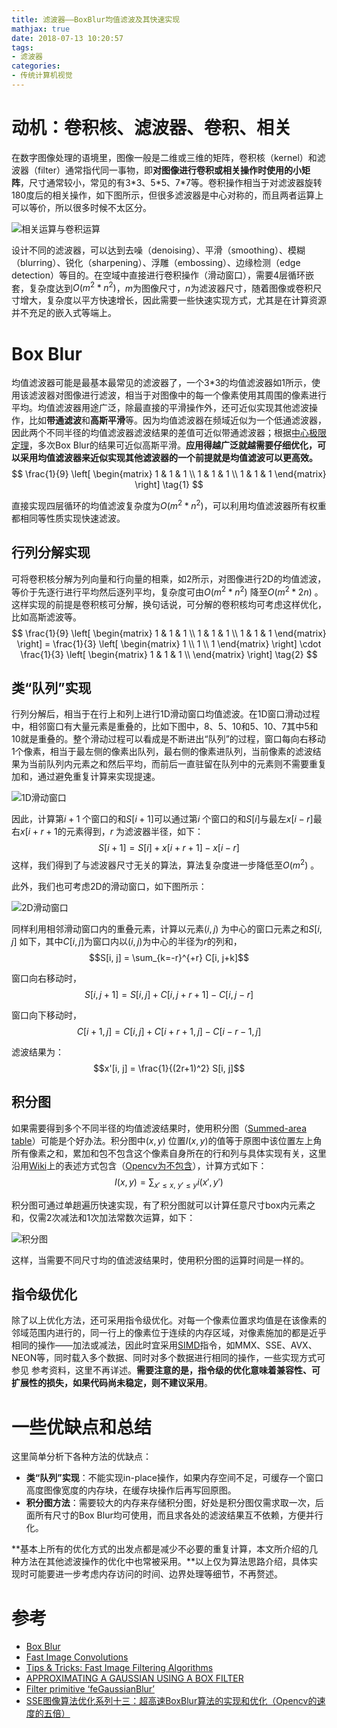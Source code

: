 ```yaml
---
title: 滤波器——BoxBlur均值滤波及其快速实现
mathjax: true
date: 2018-07-13 10:20:57
tags: 
- 滤波器
categories: 
- 传统计算机视觉
---
```



# 动机：卷积核、滤波器、卷积、相关
在数字图像处理的语境里，图像一般是二维或三维的矩阵，卷积核（kernel）和滤波器（filter）通常指代同一事物，即**对图像进行卷积或相关操作时使用的小矩阵**，尺寸通常较小，常见的有3\*3、5\*5、7\*7等。卷积操作相当于对滤波器旋转180度后的相关操作，如下图所示，但很多滤波器是中心对称的，而且两者运算上可以等价，所以很多时候不太区分。

![相关运算与卷积运算](https://s1.ax1x.com/2018/11/18/FSSAsJ.png)


设计不同的滤波器，可以达到去噪（denoising）、平滑（smoothing）、模糊（blurring）、锐化（sharpening）、浮雕（embossing）、边缘检测（edge detection）等目的。在空域中直接进行卷积操作（滑动窗口），需要4层循环嵌套，复杂度达到$O(m^2*n^2)$，$m$为图像尺寸，$n$为滤波器尺寸，随着图像或卷积尺寸增大，复杂度以平方快速增长，因此需要一些快速实现方式，尤其是在计算资源并不充足的嵌入式等端上。


# Box Blur
均值滤波器可能是最基本最常见的滤波器了，一个3\*3的均值滤波器如1所示，使用该滤波器对图像进行滤波，相当于对图像中的每一个像素使用其周围的像素进行平均。均值滤波器用途广泛，除最直接的平滑操作外，还可近似实现其他滤波操作，比如**带通滤波**和**高斯平滑**等。因为均值滤波器在频域近似为一个低通滤波器，因此两个不同半径的均值滤波器滤波结果的差值可近似带通滤波器；根据[中心极限定理](https://wiki2.org/en/Central_limit_theorem)，多次Box Blur的结果可近似高斯平滑。**应用得越广泛就越需要仔细优化，可以采用均值滤波器来近似实现其他滤波器的一个前提就是均值滤波可以更高效。** 
$$
\frac{1}{9}
 \left[
 \begin{matrix}
   1 & 1 & 1 \\
   1 & 1 & 1 \\
   1 & 1 & 1
  \end{matrix}
  \right] \tag{1}
$$

直接实现四层循环的均值滤波复杂度为$O(m^2*n^2)$，可以利用均值滤波器所有权重都相同等性质实现快速滤波。

## 行列分解实现
可将卷积核分解为列向量和行向量的相乘，如2所示，对图像进行2D的均值滤波，等价于先逐行进行平均然后逐列平均，复杂度可由$O(m^2*n^2)$ 降至$O(m^2*2n)$ 。这样实现的前提是卷积核可分解，换句话说，可分解的卷积核均可考虑这样优化，比如高斯滤波等。
$$
\frac{1}{9}
 \left[
 \begin{matrix}
   1 & 1 & 1 \\
   1 & 1 & 1 \\
   1 & 1 & 1
  \end{matrix}
  \right] = \frac{1}{3}
  \left[
  \begin{matrix}
   1  \\
   1  \\
   1 
  \end{matrix}
  \right]
  \cdot
   \frac{1}{3}
   \left[
  \begin{matrix}
   1  & 1 & 1 \\
  \end{matrix}
  \right] \tag{2}
$$

## 类“队列”实现
行列分解后，相当于在行上和列上进行1D滑动窗口均值滤波。在1D窗口滑动过程中，相邻窗口有大量元素是重叠的，比如下图中，8、5、10和5、10、7其中5和10就是重叠的。整个滑动过程可以看成是不断进出“队列”的过程，窗口每向右移动1个像素，相当于最左侧的像素出队列，最右侧的像素进队列，当前像素的滤波结果为当前队列内元素之和然后平均，而前后一直驻留在队列中的元素则不需要重复加和，通过避免重复计算来实现提速。

![1D滑动窗口](https://s1.ax1x.com/2018/11/18/FSS1Qe.png)


因此，计算第$i+1$ 个窗口的和$S[i+1]$可以通过第$i$ 个窗口的和$S[i]$与最左$x[i-r]$最右$x[i+r+1$的元素得到，$r$ 为滤波器半径，如下：
$$S[i+1] = S[i] + x[i+r+1] - x[i-r]$$
这样，我们得到了与滤波器尺寸无关的算法，算法复杂度进一步降低至$O(m^2)$ 。

此外，我们也可考虑2D的滑动窗口，如下图所示：

![2D滑动窗口](https://s1.ax1x.com/2018/11/18/FSStot.png)

同样利用相邻滑动窗口内的重叠元素，计算以元素$(i, j)$ 为中心的窗口元素之和$S[i, j]$ 如下，其中$C[i, j]$为窗口内以$(i, j)$为中心的半径为$r$的列和，
$$S[i, j] = \sum_{k=-r}^{+r} C[i, j+k]$$

窗口向右移动时，
$$S[i, j+1] = S[i, j] + C[i, j+r+1] - C[i, j- r]$$

窗口向下移动时，
$$C[i+1, j] = C[i, j] + C[i+r+1, j] - C[i-r-1, j]$$

滤波结果为：
$$x'[i, j] = \frac{1}{(2r+1)^2} S[i, j]$$

## 积分图
如果需要得到多个不同半径的均值滤波结果时，使用积分图（[Summed-area table](https://wiki2.org/en/Summed-area_table)）可能是个好办法。积分图中$(x, y)$ 位置$I(x, y)$的值等于原图中该位置左上角所有像素之和，累加和包不包含这个像素自身所在的行和列与具体实现有关，这里沿用[Wiki](https://wiki2.org/en/Summed-area_table)上的表述方式包含（[Opencv为不包含](https://docs.opencv.org/2.4/modules/imgproc/doc/miscellaneous_transformations.html#integral)），计算方式如下：
$$I(x, y) = \sum_{x'\le x, \ y' \le y}i(x', y')$$

积分图可通过单趟遍历快速实现，有了积分图就可以计算任意尺寸box内元素之和，仅需2次减法和1次加法常数次运算，如下：

![积分图](https://s1.ax1x.com/2018/11/18/FSSUFP.png)


这样，当需要不同尺寸均的值滤波结果时，使用积分图的运算时间是一样的。


## 指令级优化
除了以上优化方法，还可采用指令级优化。对每一个像素位置求均值是在该像素的邻域范围内进行的，同一行上的像素位于连续的内存区域，对像素施加的都是近乎相同的操作——加法或减法，因此时宜采用[SIMD](https://wiki2.org/en/SIMD)指令，如MMX、SSE、AVX、NEON等，同时载入多个数据、同时对多个数据进行相同的操作，一些实现方式可参见 参考资料，这里不再详述。**需要注意的是，指令级的优化意味着兼容性、可扩展性的损失，如果代码尚未稳定，则不建议采用**。

# 一些优缺点和总结

这里简单分析下各种方法的优缺点：

- **类“队列”实现**：不能实现in-place操作，如果内存空间不足，可缓存一个窗口高度图像宽度的内存块，在缓存块操作后再写回原图。
- **积分图方法**：需要较大的内存来存储积分图，好处是积分图仅需求取一次，后面所有尺寸的Box Blur均可使用，而且求各处的滤波结果互不依赖，方便并行化。

**基本上所有的优化方式的出发点都是减少不必要的重复计算，本文所介绍的几种方法在其他滤波操作的优化中也常被采用。**以上仅为算法思路介绍，具体实现时可能要进一步考虑内存访问的时间、边界处理等细节，不再赘述。

# 参考
- [Box Blur](https://wiki2.org/en/Box_blur)
- [Fast Image Convolutions](https://web.archive.org/web/20060718054020/http://www.acm.uiuc.edu/siggraph/workshops/wjarosz_convolution_2001.pdf)
- [Tips & Tricks: Fast Image Filtering Algorithms](https://www.academia.edu/5661387/Tips_and_Tricks_Fast_Image_Filtering_Algorithms)
- [APPROXIMATING A GAUSSIAN USING A BOX FILTER](http://nghiaho.com/?p=1159)
- [Filter primitive ‘feGaussianBlur’](https://www.w3.org/TR/SVG11/filters.html#feGaussianBlurElement)
- [SSE图像算法优化系列十三：超高速BoxBlur算法的实现和优化（Opencv的速度的五倍）](https://www.cnblogs.com/Imageshop/p/8302990.html)